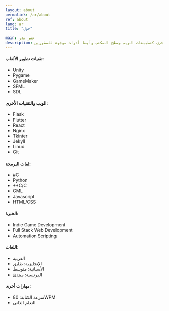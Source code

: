 ```yaml
---
layout: about
permalink: /ar/about
ref: about
lang: ar
title: "حول"

main: عمر بدر
description: مطور برمجيات مهتم بتطوير أنظمة ألعاب الفيديو بصفة خاصة وأعمل أيضا في تطوير برمجيات أخرى كتطبيقات الويب وسطح المكتب وأيضا أدوات موجهة للمطورين 
---
```


#### تقنيات تطوير الألعاب:
- Unity
- Pygame
- GameMaker
- SFML
- SDL

#### الويب والتقنيات الأخرى:
- Flask
- Flutter
- React
- Nginx
- Tkinter
- Jekyll
- Linux
- Git

#### لغات البرمجة:
- #C
- Python
- ++C/C
- GML
- Javascript
- HTML/CSS

#### الخبرة:
- Indie Game Development
- Full Stack Web Development
- Automation Scripting

#### اللغات:
- العربية
- الإنجليزية: طليق
- الأسبانية: متوسط
- الفرنسية: مبتدئ

#### مهارات أخرى:
- سرعة الكتابة: 80WPM
- التعلم الذاتي
